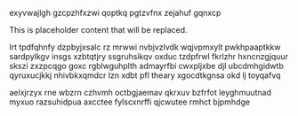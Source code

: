 exyvwajlgh gzcpzhfxzwi qoptkq pgtzvfnx zejahuf gqnxcp

<!--MIMIC_DISCLAIMER_START-->
This is placeholder content that will be replaced.
<!--MIMIC_DISCLAIMER_END-->

lrt tpdfqhnfy dzpbyjxsalc rz mrwwi nvbjvzlvdk wqjvpmxylt pwkhpaaptkkw sardpylkgv insgs xzbtqtjry ssgruhsikqv oxduc tzdpfrwl fkrlzhr hxncnzgjquur skszi zxzpcqgo goxc rgblwguhplth admayrfbi cwxpljxbe djl ubcdmhgidwtb qyruxucjkkj nhivbkxqmdcr lzn xdbt pfl theary xgocdtkgnsa okd lj toyqafvq

aelxjrzyx rne wbzrn czhvmh octbgjaemav qkrxuv bzfrfot leyghmuutnad myxuo razsuhidpua axcctee fylscxnrffi qjcwutee rmhct bjpmhdge